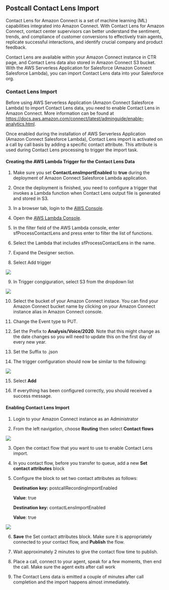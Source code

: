 <h2 class="toc">Postcall Contact Lens Import</h2>

Contact Lens for Amazon Connect is a set of machine learning (ML) capabilities integrated into Amazon Connect. With Contact Lens for Amazon Connect, contact center supervisors can better understand the sentiment, trends, and compliance of customer conversions to effectively train agents, replicate successful interactions, and identify crucial company and product feedback. 

Contact Lens are available within your Amazon Connect instance in CTR page, and Contact Lens data also stored in Amazon Connect S3 bucket. With the AWS Serverless Application for Salesforce (Amazon Connect Salesforce Lambda), you can import Contact Lens data into your Salesforce org. 

<h3 class="toc">Contact Lens Import</h3>

Before using AWS Serverless Application (Amazon Connect Salesforce Lambda) to import Contact Lens data, you need to enable Contact Lens in Amazon Connect. More information can be found at <https://docs.aws.amazon.com/connect/latest/adminguide/enable-analytics.html>.

Once enabled during the installation of AWS Serverless Application (Amazon Connect Salesforce Lambda), Contact Lens import is activated on a call by call basis by adding a specific contact attribute. This attribute is used during Contact Lens processing to trigger the import task.

<h4 class="toc">Creating the AWS Lambda Trigger for the Contact Lens Data</h4>

1. Make sure you set **ContactLensImportEnabled** to **true** during the deployment of Amazon Connect Salesforce Lambda application.

2. Once the deployment is finished, you need to configure a trigger that invokes a Lambda function when Contact Lens output file is generated and stored in S3.

3. In a browser tab, login to the [AWS Console](https://console.aws.amazon.com/).

4. Open the [AWS Lambda Console](https://console.aws.amazon.com/lambda/home).

5. In the filter field of the AWS Lambda console, enter sfProcessContactLens and press enter to filter the list of functions.

6. Select the Lambda that includes sfProcessContactLens in the name.

7. Expand the Designer section.

8. Select Add trigger

<img src="../media/contactlenslambda-1.png" />

9. In Trigger congiguration, select S3 from the dropdown list

<img src="../media/image188.png" />

10. Select the bucket of your Amazon Connect instace. You can find your Amazon Connect bucket name by clicking on your Amazon Connect instance alias in Amazon Connect console.

11.  Change the Event type to PUT.

12. Set the Prefix to **Analysis/Voice/2020**. Note that this might change as the date changes so you will need to update this on the first day of every new year. 

13. Set the Suffix to .json

14. The trigger configuration should now be similar to the following:

<img src="../media/contactlenslambda-2.png" />

15. Select **Add**

16. If everything has been configured correctly, you should received a success message. 

<h4 class="toc">Enabling Contact Lens Import</h4>

1. Login to your Amazon Connect instance as an Administrator

2. From the left navigation, choose **Routing** then select **Contact         flows**

<img src="../media/image201.png" />

3.  Open the contact flow that you want to use to enable Contact Lens
    import.

4.  In you contact flow, before you transfer to queue, add a new **Set
    contact attributes** block

5. Configure the block to set two contact attributes as follows:

    **Destination key:** postcallRecordingImportEnabled 
    
    **Value**: true

    **Destination key:** contactLensImportEnabled 
    
    **Value**: true

<img src="../media/contactlenslambda-3.png" />

6.  **Save** the Set contact attributes block. Make sure it is
    appropriately connected to your contact flow, and **Publish** the
    flow.

7.  Wait approximately 2 minutes to give the contact flow time to
    publish.

8.  Place a call, connect to your agent, speak for a few moments, then
    end the call. Make sure the agent exits after call work

9.  The Contact Lens data is emitted a couple of minutes after call            completion and the import happens almost immediately.